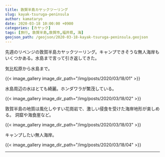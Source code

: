 ```yaml
---
title: 敦賀半島カヤックツーリング
slug: kayak-tsuruga-peninsula
author: kamataryo
date: 2020-03-18 10:00:00 +0900
categories: [カヤック]
tags: [旅行, 敦賀半島,敦賀市,福井県, 海]
geojson_path: /geojson/2020-03-18-kayak-tsuruga-peninsula.geojson
---
```

先週のリベンジの敦賀半島カヤックツーリング。キャンプできそうな無人海岸もいくつかある。水島まで言って引き返してきた。


気比松原から水島まで。

{{< image_gallery image_dir_path="/img/posts/2020/03/18/01" >}}

水島周辺の水はとても綺麗。ホンダワラが繁茂している。

{{< image_gallery image_dir_path="/img/posts/2020/03/18/02" >}}

敦賀半島の地質は風化しやすい花崗岩で、激しい侵食を受けた海岸地形が楽しめる。
洞窟や海食崖など。

{{< image_gallery image_dir_path="/img/posts/2020/03/18/03" >}}

キャンプしたい無人海岸。

{{< image_gallery image_dir_path="/img/posts/2020/03/18/04" >}}

---
